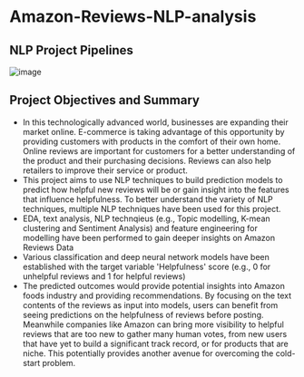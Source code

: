 # Amazon-Reviews-NLP-analysis

## NLP Project Pipelines
![image](https://github.com/SimonLim03/Amazon-Reviews-NLP-analysis/assets/150989115/17b57112-cce6-41c3-b20b-40e0585a23b7)

## Project Objectives and Summary
- In this technologically advanced world, businesses are expanding their market online. E-commerce is taking advantage of this opportunity by providing customers with products in the comfort of their own home.
  Online reviews are important for customers for a better understanding of the product and their purchasing decisions. Reviews can also help retailers to improve their service or product.
- This project aims to use NLP techniques to build prediction models to predict how helpful new reviews will be or gain insight into the features that influence helpfulness.
  To better understand the variety of NLP techniques, multiple NLP techniques have been used for this project.
- EDA, text analysis, NLP technqieus (e.g., Topic modelling, K-mean clustering and Sentiment Analysis) and feature engineering for modelling have been performed to gain deeper insights on Amazon Reviews Data
- Various classification and deep neural network models have been established with the target variable 'Helpfulness' score (e.g., 0 for unhelpful reviews and 1 for helpful reviews)
- The predicted outcomes would provide potential insights into Amazon foods industry and providing recommendations. By focusing on the text contents of the reviews as input into models, users can benefit from seeing predictions on the helpfulness of reviews before posting. Meanwhile companies like Amazon can bring more visibility to helpful reviews that are too new to gather many human votes, from new users that have yet to build a significant track record, or for products that are niche. This potentially provides another avenue for overcoming the cold-start problem.
